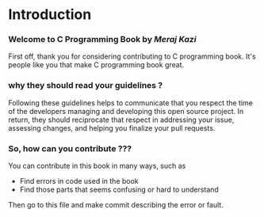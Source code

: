 # Introduction 

### Welcome to C Programming Book by _Meraj Kazi_
First off, thank you for considering contributing to C programming book. It's people like you 
that make C programming book great.

### why they should read your guidelines ?
Following these guidelines helps to communicate that you respect the time of the developers managing 
and developing this open source project. In return, they should reciprocate that respect in addressing 
your issue, assessing changes, and helping you finalize your pull requests.

### So, how can you contribute ???
You can contribute in this book in many ways, such as

* Find errors in code used in the book
* Find those parts that seems confusing or hard to understand

Then go to this file and make commit describing the error or fault.
